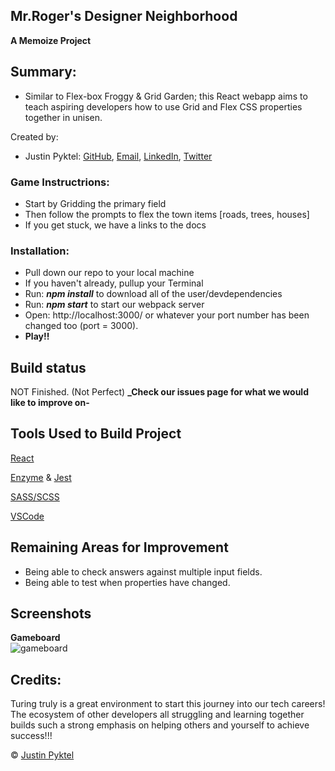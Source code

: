 ## Mr.Roger's Designer Neighborhood
**A Memoize Project**
## Summary:
- Similar to Flex-box Froggy & Grid Garden; this React webapp aims to teach aspiring developers how to use Grid and Flex CSS properties together in unisen.

Created by:
- Justin Pyktel: [GitHub](https://github.com/SiimonStark), 
                [Email](mailto:SiimonStark@gmail.com),
                [LinkedIn](https://www.linkedin.com/in/justinpyktel/),
                [Twitter](https://twitter.com/SiimonStark)
 
### Game Instructrions:
 - Start by Gridding the primary field
 - Then follow the prompts to flex the town items [roads, trees, houses]
 - If you get stuck, we have a links to the docs
 
### Installation:
 - Pull down our repo to your local machine
  - If you haven't already, pullup your Terminal
 - Run:  **_npm install_**  to download all of the user/devdependencies
 - Run:  **_npm start_**  to start our webpack server
 - Open:  http://localhost:3000/   or whatever your port number has been changed too (port = 3000).
 - **Play!!**

## Build status
NOT Finished. (Not Perfect)
**_Check our issues page for what we would like to improve on-**

## Tools Used to Build Project
[React](https://reactjs.org/)

[Enzyme](https://airbnb.io/enzyme/) & [Jest](https://airbnb.io/enzyme/docs/guides/jest.html)

[SASS/SCSS](https://sass-lang.com/guide)

[VSCode](https://code.visualstudio.com/)
 
 ## Remaining Areas for Improvement
 - Being able to check answers against multiple input fields.
 - Being able to test when properties have changed.

## Screenshots

**Gameboard**<br>
![gameboard](https://user-images.githubusercontent.com/23123990/52432860-db256e80-2ac8-11e9-8c0e-0ca64e1494c4.png)

## Credits:
 Turing truly is a great environment to start this journey into our tech careers! The ecosystem of other developers all struggling and learning together builds such a strong emphasis on helping others and yourself to achieve success!!!

© [Justin Pyktel](https://github.com/SiimonStark)
